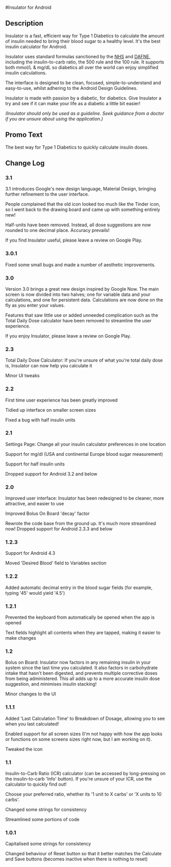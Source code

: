#Insulator for Android


## Description
Insulator is a fast, efficient way for Type 1 Diabetics to calculate the amount of insulin needed to bring their blood sugar to a healthy level. It's the best insulin calculator for Android.

Insulator uses standard formulas sanctioned by the [NHS](www.nhs.uk) and [DAFNE](http://www.dafne.uk.com), including the insulin-to-carb ratio, the 500 rule and the 100 rule. It supports both mmol/L & mg/dL so diabetics all over the world can enjoy simplified insulin calculations.

The interface is designed to be clean, focused, simple-to-understand and easy-to-use, whilst adhering to the Android Design Guidelines.

Insulator is made with passion by a diabetic, for diabetics. Give Insulator a try and see if it can make your life as a diabetic a little bit easier!

_(Insulator should only be used as a guideline. Seek guidance from a doctor if you are unsure about using the application.)_


## Promo Text
The best way for Type 1 Diabetics to quickly calculate insulin doses.


## Change Log
### 3.1
3.1 introduces Google's new design language, Material Design, bringing further refinement to the user interface.

People complained that the old icon looked too much like the Tinder icon, so I went back to the drawing board and came up with something entirely new!

Half-units have been removed. Instead, all dose suggestions are now rounded to one decimal place. Accuracy prevails!

If you find Insulator useful, please leave a review on Google Play.

### 3.0.1
Fixed some small bugs and made a number of aesthetic improvements.

### 3.0
Version 3.0 brings a great new design inspired by Google Now. The main screen is now divided into two halves; one for variable data and your calculations, and one for persistent data. Calculations are now done on the fly as you enter your values.

Features that saw little use or added unneeded complication such as the Total Daily Dose calculator have been removed to streamline the user experience.

If you enjoy Insulator, please leave a review on Google Play.

### 2.3
Total Daily Dose Calculator: If you're unsure of what you're total daily dose is, Insulator can now help you calculate it

Minor UI tweaks

### 2.2
First time user experience has been greatly improved

Tidied up interface on smaller screen sizes

Fixed a bug with half insulin units

### 2.1
Settings Page: Change all your insulin calculator preferences in one location

Support for mg/dl (USA and continental Europe blood sugar measurement)

Support for half insulin units

Dropped support for Android 3.2 and below

### 2.0
Improved user interface: Insulator has been redesigned to be cleaner, more attractive, and easier to use

Improved Bolus On Board 'decay' factor

Rewrote the code base from the ground up. It's much more streamlined now!
Dropped support for Android 2.3.3 and below

### 1.2.3
Support for Android 4.3

Moved 'Desired Blood' field to Variables section

### 1.2.2
Added automatic decimal entry in the blood sugar fields (for example, typing '45' would yield '4.5')

### 1.2.1
Prevented the keyboard from automatically be opened when the app is opened

Text fields highlight all contents when they are tapped, making it easier to make changes


### 1.2
Bolus on Board: Insulator now factors in any remaining insulin in your system since the last time you calculated. It also factors in carbohydrate intake that hasn't been digested, and prevents multiple corrective doses from being administered. This all adds up to a more accurate insulin dose suggestion, and minimises insulin stacking!

Minor changes to the UI

### 1.1.1
Added 'Last Calculation Time' to Breakdown of Dosage, allowing you to see when you last calculated!

Enabled support for all screen sizes (I'm not happy with how the app looks or functions on some screens sizes right now, but I am working on it).

Tweaked the icon

### 1.1
Insulin-to-Carb Ratio (ICR) calculator (can be accessed by long-pressing on the insulin-to-carb 'Info' button). If you're unsure of your ICR, use the calculator to quickly find out!

Choose your preferred ratio, whether its '1 unit to X carbs' or 'X units to 10 carbs'.

Changed some strings for consistency

Streamlined some portions of code

### 1.0.1
Capitalised some strings for consistency

Changed behaviour of Reset button so that it better matches the Calculate and Save buttons (becomes inactive when there is nothing to reset)
